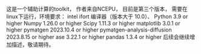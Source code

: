 这是一个辅助计算的toolkit，
作者来自NCEPU，
目前是第三个版本，
需要在linux下运行，环境要求：
  intel ifort 编译器（版本大于 10.0）、
	Python 3.9 or higher
	Numpy 1.26.0 or higher
	Scipy 1.11.3 or higher
	matplotlib 3.0.1 or higher
	pymatgen 2023.10.4 or higher
	pymatgen-analysis-diffusion 2023.8.15 or higher
	ase 3.22.1 or higher
	pandas 1.3.4 or higher
后续会继续增加描述，敬请期待。

